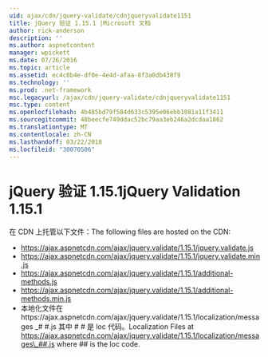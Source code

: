 ```yaml
---
uid: ajax/cdn/jquery-validate/cdnjqueryvalidate1151
title: jQuery 验证 1.15.1 |Microsoft 文档
author: rick-anderson
description: ''
ms.author: aspnetcontent
manager: wpickett
ms.date: 07/26/2016
ms.topic: article
ms.assetid: ec4c0b4e-df0e-4e4d-afaa-8f3a0db438f9
ms.technology: ''
ms.prod: .net-framework
msc.legacyurl: /ajax/cdn/jquery-validate/cdnjqueryvalidate1151
msc.type: content
ms.openlocfilehash: 4b485bd79f584d633c5395e06ebb1081a11f3411
ms.sourcegitcommit: 48beecfe749ddac52bc79aa3eb246a2dcdaa1862
ms.translationtype: MT
ms.contentlocale: zh-CN
ms.lasthandoff: 03/22/2018
ms.locfileid: "30070506"
---
```

<a name="jquery-validation-1151"></a><span data-ttu-id="a11d1-102">jQuery 验证 1.15.1</span><span class="sxs-lookup"><span data-stu-id="a11d1-102">jQuery Validation 1.15.1</span></span>
====================
<span data-ttu-id="a11d1-103">在 CDN 上托管以下文件：</span><span class="sxs-lookup"><span data-stu-id="a11d1-103">The following files are hosted on the CDN:</span></span>

- https://ajax.aspnetcdn.com/ajax/jquery.validate/1.15.1/jquery.validate.js
- https://ajax.aspnetcdn.com/ajax/jquery.validate/1.15.1/jquery.validate.min.js
- https://ajax.aspnetcdn.com/ajax/jquery.validate/1.15.1/additional-methods.js
- https://ajax.aspnetcdn.com/ajax/jquery.validate/1.15.1/additional-methods.min.js
- <span data-ttu-id="a11d1-104">本地化文件在https://ajax.aspnetcdn.com/ajax/jquery.validate/1.15.1/localization/messages \_# #.js 其中 # # 是 loc 代码。</span><span class="sxs-lookup"><span data-stu-id="a11d1-104">Localization Files at https://ajax.aspnetcdn.com/ajax/jquery.validate/1.15.1/localization/messages\_##.js where ## is the loc code.</span></span>

